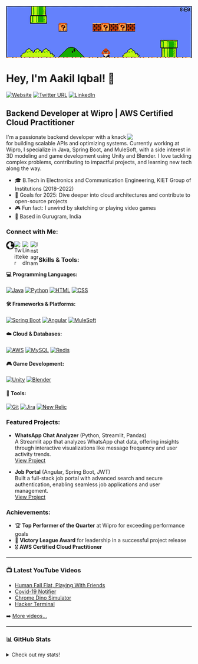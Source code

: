 <img align="center" src="/header-image.gif" height="50%" width="100%">

# Hey, I'm Aakil Iqbal! 👋

[![Website](https://img.shields.io/website?style=flat-square&up_message=aakiliqbal.co&url=https%3A%2F%2Faakiliqbal.co)](https://aakiliqbal.co)
[![Twitter URL](https://img.shields.io/twitter/follow/aakiliqbal645?color=%231DA1F2&logo=twitter&style=flat-square)](https://twitter.com/aakiliqbal645)
[![LinkedIn](https://img.shields.io/badge/LinkedIn-aakiliqbal-blue?logo=linkedin&logoColor=white&labelColor=0A66C2&color=0A66C2)](https://linkedin.com/in/aakiliqbal)

## Backend Developer at Wipro | AWS Certified Cloud Practitioner

<img align="right" src="/about.gif" height="auto" width="35%">

I'm a passionate backend developer with a knack for building scalable APIs and optimizing systems. Currently working at Wipro, I specialize in Java, Spring Boot, and MuleSoft, with a side interest in 3D modeling and game development using Unity and Blender. I love tackling complex problems, contributing to impactful projects, and learning new tech along the way.

- 🎓 B.Tech in Electronics and Communication Engineering, KIET Group of Institutions (2018–2022)
- 🌟 Goals for 2025: Dive deeper into cloud architectures and contribute to open-source projects
- 🎮 Fun fact: I unwind by sketching or playing video games
- 📍 Based in Gurugram, India

### Connect with Me:

[<img align="left" alt="Website" width="22px" src="https://raw.githubusercontent.com/iconic/open-iconic/master/svg/globe.svg" />][website]
[<img align="left" alt="Twitter" width="22px" src="https://cdn.jsdelivr.net/npm/simple-icons@v3/icons/twitter.svg" />][twitter]
[<img align="left" alt="LinkedIn" width="22px" src="https://cdn.jsdelivr.net/npm/simple-icons@v3/icons/linkedin.svg" />][linkedin]
[<img align="left" alt="Instagram" width="22px" src="https://cdn.jsdelivr.net/npm/simple-icons@v3/icons/instagram.svg" />][instagram]

<br />

### Skills & Tools:

#### 💻 Programming Languages:
[<img align="center" src="https://img.shields.io/badge/Java-blue?logo=java&logoColor=white&labelColor=007396&color=007396" alt="Java" />](https://www.java.com/)
[<img align="center" src="https://img.shields.io/badge/Python-blue?logo=python&logoColor=white&labelColor=3776AB&color=3776AB" alt="Python" />](https://www.python.org/)
[<img align="center" src="https://img.shields.io/badge/HTML5-blue?logo=html5&logoColor=white&labelColor=E34F26&color=E34F26" alt="HTML" />](https://en.wikipedia.org/wiki/HTML)
[<img align="center" src="https://img.shields.io/badge/CSS3-blue?logo=css3&logoColor=white&labelColor=1572B6&color=1572B6" alt="CSS" />](https://en.wikipedia.org/wiki/CSS)

#### 🛠 Frameworks & Platforms:
[<img align="center" src="https://img.shields.io/badge/Spring%20Boot-blue?logo=spring&logoColor=white&labelColor=6DB33F&color=6DB33F" alt="Spring Boot" />](https://spring.io/projects/spring-boot)
[<img align="center" src="https://img.shields.io/badge/Angular-blue?logo=angular&logoColor=white&labelColor=DD0031&color=DD0031" alt="Angular" />](https://angular.io/)
[<img align="center" src="https://img.shields.io/badge/MuleSoft-blue?logo=mulesoft&logoColor=white&labelColor=00A1DF&color=00A1DF" alt="MuleSoft" />](https://www.mulesoft.com/)

#### ☁️ Cloud & Databases:
[<img align="center" src="https://img.shields.io/badge/AWS-blue?logo=amazonaws&logoColor=white&labelColor=232F3E&color=FF9900" alt="AWS" />](https://aws.amazon.com/)
[<img align="center" src="https://img.shields.io/badge/MySQL-blue?logo=mysql&logoColor=white&labelColor=4479A1&color=4479A1" alt="MySQL" />](https://www.mysql.com/)
[<img align="center" src="https://img.shields.io/badge/Redis-blue?logo=redis&logoColor=white&labelColor=DC382D&color=DC382D" alt="Redis" />](https://redis.io/)

#### 🎮 Game Development:
[<img align="center" src="https://img.shields.io/badge/Unity-blue?logo=unity&logoColor=white&labelColor=100000&color=100000" alt="Unity" />](https://unity.com/)
[<img align="center" src="https://img.shields.io/badge/Blender-blue?logo=blender&logoColor=white&labelColor=F5792A&color=F5792A" alt="Blender" />](https://www.blender.org/)

#### 🔧 Tools:
[<img align="center" src="https://img.shields.io/badge/Git-blue?logo=git&logoColor=white&labelColor=F05032&color=F05032" alt="Git" />](https://git-scm.com/)
[<img align="center" src="https://img.shields.io/badge/Jira-blue?logo=jira&logoColor=white&labelColor=0052CC&color=0052CC" alt="Jira" />](https://www.atlassian.com/software/jira)
[<img align="center" src="https://img.shields.io/badge/New%20Relic-blue?logo=newrelic&logoColor=white&labelColor=0080B0&color=0080B0" alt="New Relic" />](https://newrelic.com/)

### Featured Projects:

- **WhatsApp Chat Analyzer** (Python, Streamlit, Pandas)  
  A Streamlit app that analyzes WhatsApp chat data, offering insights through interactive visualizations like message frequency and user activity trends.  
  [View Project](https://github.com/aakiliqbal/whatsapp-chat-analyzer)

- **Job Portal** (Angular, Spring Boot, JWT)  
  Built a full-stack job portal with advanced search and secure authentication, enabling seamless job applications and user management.  
  [View Project](https://github.com/aakiliqbal/job-portal)

### Achievements:

- 🏆 **Top Performer of the Quarter** at Wipro for exceeding performance goals
- 🌟 **Victory League Award** for leadership in a successful project release
- 🎖 **AWS Certified Cloud Practitioner**

---

### 📺 Latest YouTube Videos

<!-- YOUTUBE:START -->
- [Human Fall Flat, Playing With Friends](https://www.youtube.com/watch?v=JNQkOnVIWXg)
- [Covid-19 Notifier](https://www.youtube.com/watch?v=Cw4xnSS2xnY)
- [Chrome Dino Simulator](https://www.youtube.com/watch?v=yQMtf6FlZZw)
- [Hacker Terminal](https://www.youtube.com/watch?v=JOlBLoq_WzI)
<!-- YOUTUBE:END -->

➡️ [More videos...](https://www.youtube.com/channel/UCXK4VE1yIjPBquHIpZi5uMA)

---

### 📊 GitHub Stats

<details>
  <summary>Check out my stats!</summary>

  <img src="https://github-readme-stats.vercel.app/api?username=aakiliqbal&show_icons=true&theme=radical" alt="GitHub Stats" align="center" width="48%" />
  <img src="https://github-readme-stats.vercel.app/api/top-langs/?username=aakiliqbal&layout=compact&theme=radical&langs_count=6" alt="GitHub Top-Langs" align="center" width="40%" />

  <br/>
  <b>Note:</b> These stats reflect my public GitHub contributions and may not fully represent my expertise.
</details>

[website]: https://aakiliqbal.co
[twitter]: https://twitter.com/aakiliqbal645
[linkedin]: https://linkedin.com/in/aakiliqbal
[instagram]: https://instagram.com/aakiliqbal
